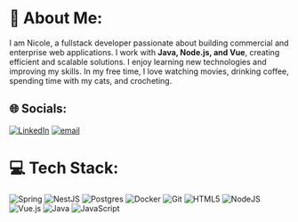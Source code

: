 # 💫 About Me:
I am Nicole, a fullstack developer passionate about building commercial and enterprise web applications. I work with **Java, Node.js, and Vue**, creating efficient and scalable solutions. I enjoy learning new technologies and improving my skills. In my free time, I love watching movies, drinking coffee, spending time with my cats, and crocheting.  <br>


## 🌐 Socials:
[![LinkedIn](https://img.shields.io/badge/LinkedIn-%230077B5.svg?logo=linkedin&logoColor=white)](https://linkedin.com/in/nicolemrnd) [![email](https://img.shields.io/badge/Email-D14836?logo=gmail&logoColor=white)](mailto:nicole.fernandamiranda@gmail.com) 

# 💻 Tech Stack:
![Spring](https://img.shields.io/badge/spring-%236DB33F.svg?style=flat-square&logo=spring&logoColor=white) ![NestJS](https://img.shields.io/badge/nestjs-%23E0234E.svg?style=flat-square&logo=nestjs&logoColor=white) ![Postgres](https://img.shields.io/badge/postgres-%23316192.svg?style=flat-square&logo=postgresql&logoColor=white) ![Docker](https://img.shields.io/badge/docker-%230db7ed.svg?style=flat-square&logo=docker&logoColor=white) ![Git](https://img.shields.io/badge/git-%23F05033.svg?style=flat-square&logo=git&logoColor=white) ![HTML5](https://img.shields.io/badge/html5-%23E34F26.svg?style=flat-square&logo=html5&logoColor=white) ![NodeJS](https://img.shields.io/badge/node.js-6DA55F?style=flat-square&logo=node.js&logoColor=white) ![Vue.js](https://img.shields.io/badge/vue.js-%2335495e.svg?style=flat-square&logo=vuedotjs&logoColor=%234FC08D) ![Java](https://img.shields.io/badge/java-%23ED8B00.svg?style=flat-square&logo=openjdk&logoColor=white) ![JavaScript](https://img.shields.io/badge/javascript-%23323330.svg?style=flat-square&logo=javascript&logoColor=%23F7DF1E)

<!-- Proudly created with GPRM ( https://gprm.itsvg.in ) -->
